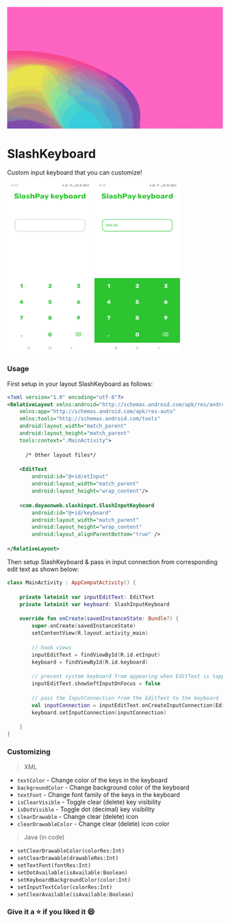 <img src="screenshots/SlashPay.gif"/>   

# SlashKeyboard  

Custom input keyboard that you can customize!

<p float="left">
  <img src="screenshots/ss_1.png" height="400" width="200" />
  <img src="screenshots/ss_2.png" height="400" width="200" />
</p>

### Usage 
First setup in your layout SlashKeyboard as follows:
```xml
<?xml version="1.0" encoding="utf-8"?>
<RelativeLayout xmlns:android="http://schemas.android.com/apk/res/android"
    xmlns:app="http://schemas.android.com/apk/res-auto"
    xmlns:tools="http://schemas.android.com/tools"
    android:layout_width="match_parent"
    android:layout_height="match_parent"
    tools:context=".MainActivity">

      /* Other layout files*/
  
    <EditText
        android:id="@+id/etInput"
        android:layout_width="match_parent"
        android:layout_height="wrap_content"/>
    
    <com.dayaonweb.slashinput.SlashInputKeyboard
        android:id="@+id/keyboard"
        android:layout_width="match_parent"
        android:layout_height="wrap_content"
        android:layout_alignParentBottom="true" />

</RelativeLayout>
```

Then setup SlashKeyboard & pass in input connection from corresponding edit text as shown below:
```kotlin
class MainActivity : AppCompatActivity() {

    private lateinit var inputEditText: EditText
    private lateinit var keyboard: SlashInputKeyboard

    override fun onCreate(savedInstanceState: Bundle?) {
        super.onCreate(savedInstanceState)
        setContentView(R.layout.activity_main)

        // hook views
        inputEditText = findViewById(R.id.etInput)
        keyboard = findViewById(R.id.keyboard)

        // prevent system keyboard from appearing when EditText is tapped
        inputEditText.showSoftInputOnFocus = false

        // pass the InputConnection from the EditText to the keyboard
        val inputConnection = inputEditText.onCreateInputConnection(EditorInfo())
        keyboard.setInputConnection(inputConnection)

    }
}
```

### Customizing
> XML
- `textColor` - Change color of the keys in the keyboard
- `backgroundColor` - Change background color of the keyboard
- `textFont` - Change font family of the keys in the keyboard
- `isClearVisible` - Toggle clear (delete) key visibility
- `isDotVisible` - Toggle dot (decimal) key visibility
- `clearDrawable` - Change clear (delete) icon
- `clearDrawableColor` - Change clear (delete) icon color

> Java (in code)  

- `setClearDrawableColor(colorRes:Int)`
- `setClearDrawable(drawableRes:Int)`
- `setTextFont(fontRes:Int)`
- `setDotAvailable(isAvailable:Boolean)`
- `setKeyboardBackgroundColor(color:Int)`
- `setInputTextColor(colorRes:Int)`
- `setClearAvailable(isAvailable:Boolean)`


### Give it a ⭐ if you liked it 😄
